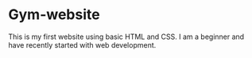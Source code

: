 # Gym-website
This is my first website using basic HTML and CSS. 
I am a beginner and have recently started with web development.
